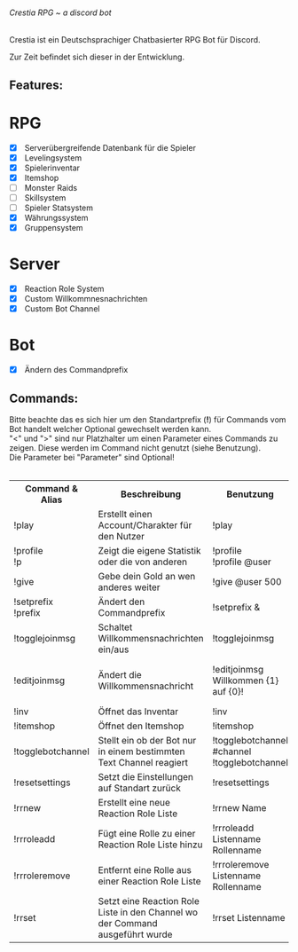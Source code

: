 ###### Crestia RPG ~ a discord bot

Crestia ist ein Deutschsprachiger Chatbasierter RPG Bot für Discord.

Zur Zeit befindet sich dieser in der Entwicklung.


## Features:

# RPG
- [x] &nbsp;Serverübergreifende Datenbank für die Spieler
- [x] &nbsp;Levelingsystem
- [x] &nbsp;Spielerinventar
- [x] &nbsp;Itemshop
- [ ] &nbsp;Monster Raids
- [ ] &nbsp;Skillsystem
- [ ] &nbsp;Spieler Statsystem
- [x] &nbsp;Währungssystem
- [x] &nbsp;Gruppensystem

# Server
- [x] &nbsp;Reaction Role System
- [x] &nbsp;Custom Willkommnesnachrichten
- [x] &nbsp;Custom Bot Channel

# Bot
- [x] &nbsp;Ändern des Commandprefix


## Commands:
Bitte beachte das es sich hier um den Standartprefix (**!**) für Commands vom Bot handelt welcher Optional gewechselt werden kann.<br/>
"<" und ">" sind nur Platzhalter um einen Parameter eines Commands zu zeigen. Diese werden im Command nicht genutzt (siehe Benutzung).<br/>
Die Parameter bei "Parameter" sind Optional!<br/><br/>

<table>
  <tr>
  <th>
    Command & Alias
  </th>
  <th>
    Beschreibung
    </th>
    <th>
    Benutzung
    </th>
    <th>
    Parameter
    </th>
    <th>
    Berechtigung
    </th>
  </tr>
  <tr>
  <td>!play</td>
  <td>Erstellt einen Account/Charakter für den Nutzer</td>
    <td>!play</td>
    <td></td>
    <td>Jeder</td>
  </tr>
  <tr>
  <td>!profile <br/>!p</td>
  <td>Zeigt die eigene Statistik oder die von anderen</td>
    <td>!profile <br/>!profile @user</td>
    <td></td>
    <td>Jeder</td>
  </tr>
  <tr>
  <td>!give</td>
  <td>Gebe dein Gold an wen anderes weiter</td>
    <td>!give @user 500</td>
    <td></td>
    <td>Jeder</td>
  </tr>
  <tr>
  <td>!setprefix <br/>!prefix</td>
  <td>Ändert den Commandprefix</td>
    <td>!setprefix &</td>
    <td></td>
    <td>Ersteller</td>
  </tr>
  <tr>
  <td>!togglejoinmsg</td>
  <td>Schaltet Willkommensnachrichten ein/aus</td>
    <td>!togglejoinmsg</td>
    <td></td>
    <td>Ersteller</td>
  </tr>
  <tr>
  <td>!editjoinmsg</td>
  <td>Ändert die Willkommensnachricht</td>
    <td>!editjoinmsg Willkommen {1} auf {0}!</td>
    <td>{0} = Servername<br/>{1} = Username</td>
    <td>Ersteller</td>
  </tr>
  </tr>
  <tr>
  <td>!inv</td>
  <td>Öffnet das Inventar</td>
    <td>!inv</td>
    <td></td>
    <td>Jeder</td>
  </tr>
  </tr>
  <tr>
  <td>!itemshop</td>
  <td>Öffnet den Itemshop</td>
    <td>!itemshop</td>
    <td></td>
    <td>Jeder</td>
  </tr>
  <tr>
  <td>!togglebotchannel</td>
  <td>Stellt ein ob der Bot nur in einem bestimmten Text Channel reagiert</td>
    <td>!togglebotchannel #channel<br/>!togglebotchannel</td>
    <td></td>
    <td>Ersteller</td>
  </tr>
  <tr>
  <td>!resetsettings</td>
  <td>Setzt die Einstellungen auf Standart zurück</td>
    <td>!resetsettings</td>
    <td></td>
    <td>Ersteller</td>
  </tr>
  <tr>
  <td>!rrnew</td>
  <td>Erstellt eine neue Reaction Role Liste</td>
    <td>!rrnew Name</td>
    <td></td>
    <td>Administrator</td>
  </tr>
  <tr>
  <td>!rrroleadd</td>
  <td>Fügt eine Rolle zu einer Reaction Role Liste hinzu</td>
    <td>!rrroleadd Listenname Rollenname</td>
    <td></td>
    <td>Administrator</td>
  </tr>
  <tr>
  <td>!rrroleremove</td>
  <td>Entfernt eine Rolle aus einer Reaction Role Liste</td>
    <td>!rrroleremove Listenname Rollenname</td>
    <td></td>
    <td>Administrator</td>
  </tr>
  <tr>
  <td>!rrset</td>
  <td>Setzt eine Reaction Role Liste in den Channel wo der Command ausgeführt wurde</td>
    <td>!rrset Listenname</td>
    <td></td>
    <td>Administrator</td>
  </tr>
</table>
